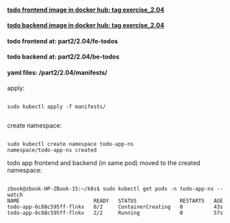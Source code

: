 #### [todo frontend image in docker hub: tag exercise_2.04](https://hub.docker.com/r/lnsth/todo-app-fe)

#### [todo backend image in docker hub: tag exercise_2.04](https://hub.docker.com/r/lnsth/todo-app-be)

#### todo frontend at: part2/2.04/fe-todos

#### todo backend at: part2/2.04/be-todos


#### yaml files: /part2/2.04/manifests/


apply:

```

sudo kubectl apply -f manifests/


```


create namespace:

```

sudo kubectl create namespace todo-app-ns
namespace/todo-app-ns created

```


todo app frontend and backend (in same pod) moved to the created namespace:

```

zbook@zbook-HP-ZBook-15:~/k8s$ sudo kubectl get pods -n todo-app-ns --watch
NAME                        READY   STATUS              RESTARTS   AGE
todo-app-6c88c595ff-flnkx   0/2     ContainerCreating   0          43s
todo-app-6c88c595ff-flnkx   2/2     Running             0          57s

```